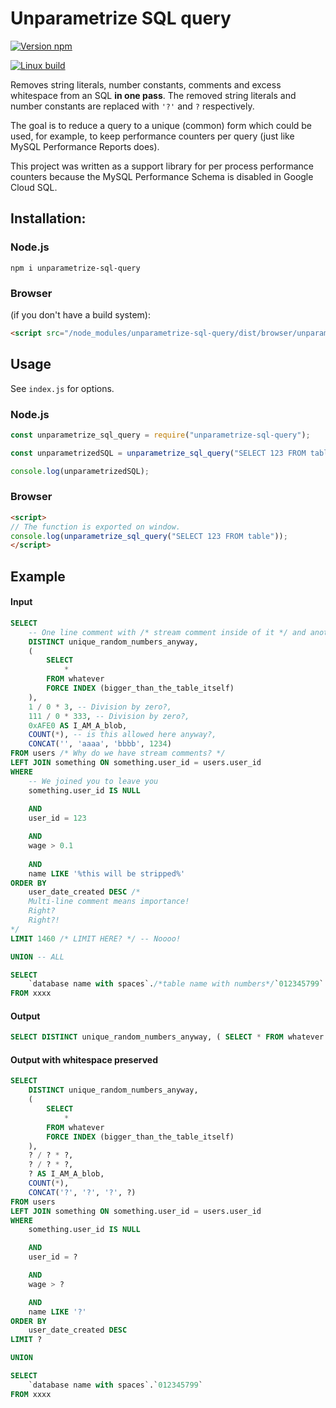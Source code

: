 # Unparametrize SQL query

[![Version npm](https://img.shields.io/npm/v/unparametrize-sql-query.svg)](https://www.npmjs.com/package/unparametrize-sql-query)

[![Linux build](https://travis-ci.org/oxygen/unparametrize-sql-query.svg?branch=master)](https://travis-ci.org/oxygen/unparametrize-sql-query)

Removes string literals, number constants, comments and excess whitespace from an SQL **in one pass**. The removed string literals and number constants are replaced with `'?'` and `?` respectively.

The goal is to reduce a query to a unique (common) form which could be used, for example, to keep performance counters per query (just like MySQL Performance Reports does).

This project was written as a support library for per process performance counters because the MySQL Performance Schema is disabled in Google Cloud SQL.

## Installation:

### Node.js
```shell
npm i unparametrize-sql-query
```

### Browser
(if you don't have a build system):
```html
<script src="/node_modules/unparametrize-sql-query/dist/browser/unparametrize-sql-query.js"></script>
```

## Usage

See `index.js` for options.

### Node.js
```JavaScript
const unparametrize_sql_query = require("unparametrize-sql-query");

const unparametrizedSQL = unparametrize_sql_query("SELECT 123 FROM table");

console.log(unparametrizedSQL);
```

### Browser
```html
<script>
// The function is exported on window.
console.log(unparametrize_sql_query("SELECT 123 FROM table"));
</script>
```

## Example
#### Input
```sql
SELECT
	-- One line comment with /* stream comment inside of it */ and another right after -- I want my independence
	DISTINCT unique_random_numbers_anyway,
	(
		SELECT  
			*
		FROM whatever
		FORCE INDEX (bigger_than_the_table_itself)
	),
	1 / 0 * 3, -- Division by zero?,
	111 / 0 * 333, -- Division by zero?,
	0xAFE0 AS I_AM_A_blob,
	COUNT(*), -- is this allowed here anyway?,
	CONCAT('', 'aaaa', 'bbbb', 1234)
FROM users /* Why do we have stream comments? */
LEFT JOIN something ON something.user_id = users.user_id
WHERE
	-- We joined you to leave you
	something.user_id IS NULL
	
	AND
	user_id = 123

	AND
	wage > 0.1
	
	AND
	name LIKE '%this will be stripped%'
ORDER BY
	user_date_created DESC /* 
	Multi-line comment means importance!
	Right?
	Right?!
*/
LIMIT 1460 /* LIMIT HERE? */ -- Noooo!

UNION -- ALL

SELECT
	`database name with spaces`./*table name with numbers*/`012345799`
FROM xxxx
```

#### Output
```sql
SELECT DISTINCT unique_random_numbers_anyway, ( SELECT * FROM whatever FORCE INDEX (bigger_than_the_table_itself) ), ? / ? * ?, ? / ? * ?, ? AS I_AM_A_blob, COUNT(*), CONCAT('?', '?', '?', ?) FROM users LEFT JOIN something ON something.user_id = users.user_id WHERE something.user_id IS NULL AND user_id = ? AND wage > ? AND name LIKE '?' ORDER BY user_date_created DESC LIMIT ? UNION SELECT `database name with spaces`.`012345799` FROM xxxx
```

#### Output with whitespace preserved
```sql
SELECT
	DISTINCT unique_random_numbers_anyway,
	(
		SELECT
			*
		FROM whatever
		FORCE INDEX (bigger_than_the_table_itself)
	),
	? / ? * ?,
	? / ? * ?,
	? AS I_AM_A_blob,
	COUNT(*),
	CONCAT('?', '?', '?', ?)
FROM users
LEFT JOIN something ON something.user_id = users.user_id
WHERE
	something.user_id IS NULL

	AND
	user_id = ?

	AND
	wage > ?

	AND
	name LIKE '?'
ORDER BY
	user_date_created DESC
LIMIT ?

UNION

SELECT
	`database name with spaces`.`012345799`
FROM xxxx
```
